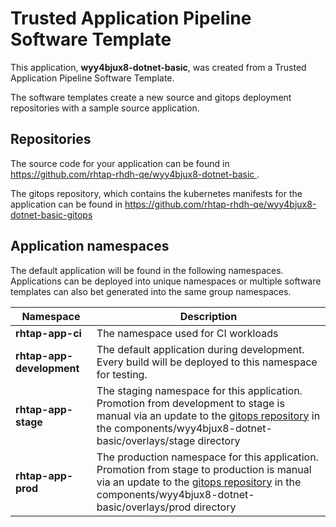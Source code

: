 # Trusted Application Pipeline Software Template

This application, **wyy4bjux8-dotnet-basic**, was created from a Trusted Application Pipeline Software Template.

The software templates create a new source and gitops deployment repositories with a sample source application. 

## Repositories

The source code for your application can be found in [https://github.com/rhtap-rhdh-qe/wyy4bjux8-dotnet-basic ](https://github.com/rhtap-rhdh-qe/wyy4bjux8-dotnet-basic ).
 
The gitops repository, which contains the kubernetes manifests for the application can be found in 
[https://github.com/rhtap-rhdh-qe/wyy4bjux8-dotnet-basic-gitops ](https://github.com/rhtap-rhdh-qe/wyy4bjux8-dotnet-basic-gitops ) 

## Application namespaces 

The default application will be found in the following namespaces. Applications can be deployed into unique namespaces or multiple software templates can also bet generated into the same group namespaces.  

|  Namespace   |  Description   |  
| -------- | -------- |
| **rhtap-app-ci** | The namespace used for CI workloads |
| **rhtap-app-development** | The default application during development. Every build will be deployed to this namespace for testing. |
| **rhtap-app-stage** | The staging namespace for this application. Promotion from development to stage is manual via an update to the [gitops repository](https://github.com/rhtap-rhdh-qe/wyy4bjux8-dotnet-basic-gitops ) in the components/wyy4bjux8-dotnet-basic/overlays/stage directory |
| **rhtap-app-prod** | The production namespace for this application. Promotion from stage to production is manual via an update to the [gitops repository](https://github.com/rhtap-rhdh-qe/wyy4bjux8-dotnet-basic-gitops ) in the components/wyy4bjux8-dotnet-basic/overlays/prod directory |